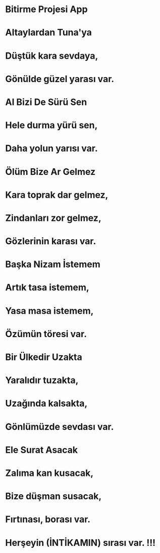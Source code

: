 # Bitirme Projesi App


# Altaylardan Tuna'ya
# Düştük kara sevdaya,
# Gönülde güzel yarası var.

#
# Al Bizi De Sürü Sen
# Hele durma yürü sen,
# Daha yolun yarısı var.

#
# Ölüm Bize Ar Gelmez
# Kara toprak dar gelmez,
# Zindanları zor gelmez,
# Gözlerinin karası var.

#
# Başka Nizam İstemem
# Artık tasa istemem,
# Yasa masa istemem,
# Özümün töresi var.

#
# Bir Ülkedir Uzakta
# Yaralıdır tuzakta,
# Uzağında kalsakta,
# Gönlümüzde sevdası var.

#
# Ele Surat Asacak
# Zalıma kan kusacak,
# Bize düşman susacak,
# Fırtınası, borası var.
# Herşeyin (İNTİKAMIN) sırası var. !!!

